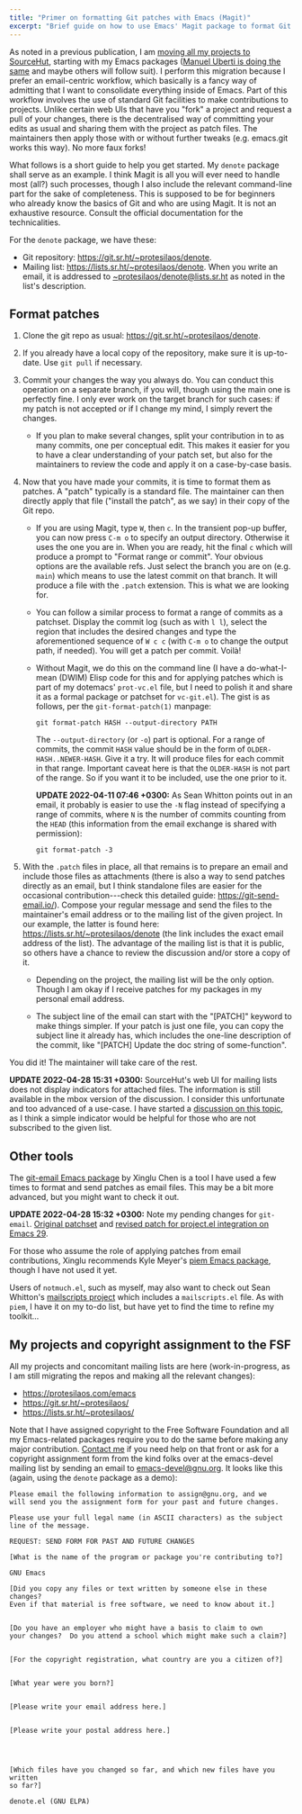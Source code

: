```yaml
---
title: "Primer on formatting Git patches with Emacs (Magit)"
excerpt: "Brief guide on how to use Emacs' Magit package to format Git patches: a nice and easy way to contribute to projects."
---
```


As noted in a previous publication, I am [moving all my projects to
SourceHut](https://protesilaos.com/codelog/2022-04-07-all-emacs-projects-sourcehut/),
starting with my Emacs packages ([Manuel Uberti is doing the
same](https://manueluberti.eu/real-life/2022/04/08/sourcehut/) and maybe
others will follow suit).  I perform this migration because I prefer an
email-centric workflow, which basically is a fancy way of admitting that
I want to consolidate everything inside of Emacs.  Part of this workflow
involves the use of standard Git facilities to make contributions to
projects.  Unlike certain web UIs that have you "fork" a project and
request a pull of your changes, there is the decentralised way of
committing your edits as usual and sharing them with the project as
patch files.  The maintainers then apply those with or without further
tweaks (e.g. emacs.git works this way).  No more faux forks!

What follows is a short guide to help you get started.  My `denote`
package shall serve as an example.  I think Magit is all you will ever
need to handle most (all?) such processes, though I also include the
relevant command-line part for the sake of completeness.  This is
supposed to be for beginners who already know the basics of Git and who
are using Magit.  It is not an exhaustive resource.  Consult the
official documentation for the technicalities.

For the `denote` package, we have these:

* Git repository: <https://git.sr.ht/~protesilaos/denote>.
* Mailing list: <https://lists.sr.ht/~protesilaos/denote>.  When you
  write an email, it is addressed to
  [~protesilaos/denote@lists.sr.ht](mailto:~protesilaos/denote@lists.sr.ht)
  as noted in the list's description.

## Format patches

1. Clone the git repo as usual: <https://git.sr.ht/~protesilaos/denote>.

2. If you already have a local copy of the repository, make sure it is
   up-to-date.  Use `git pull` if necessary.

3. Commit your changes the way you always do.  You can conduct this
   operation on a separate branch, if you will, though using the main
   one is perfectly fine.  I only ever work on the target branch for
   such cases: if my patch is not accepted or if I change my mind, I
   simply revert the changes.

   - If you plan to make several changes, split your contribution in to
     as many commits, one per conceptual edit.  This makes it easier for
     you to have a clear understanding of your patch set, but also for
     the maintainers to review the code and apply it on a case-by-case
     basis.

4. Now that you have made your commits, it is time to format them as
   patches.  A "patch" typically is a standard file.  The maintainer can
   then directly apply that file ("install the patch", as we say) in
   their copy of the Git repo.

   - If you are using Magit, type `W`, then `c`.  In the transient
     pop-up buffer, you can now press `C-m o` to specify an output
     directory.  Otherwise it uses the one you are in.  When you are
     ready, hit the final `c` which will produce a prompt to "Format
     range or commit".  Your obvious options are the available refs.
     Just select the branch you are on (e.g. `main`) which means to use
     the latest commit on that branch.  It will produce a file with the
     `.patch` extension.  This is what we are looking for.

   - You can follow a similar process to format a range of commits as a
     patchset.  Display the commit log (such as with `l l`), select the
     region that includes the desired changes and type the
     aforementioned sequence of `W c c` (with `C-m o` to change the
     output path, if needed).  You will get a patch per commit.  Voilà!

   - Without Magit, we do this on the command line (I have a
     do-what-I-mean (DWIM) Elisp code for this and for applying patches
     which is part of my dotemacs' `prot-vc.el` file, but I need to
     polish it and share it as a formal package or patchset for
     `vc-git.el`).  The gist is as follows, per the
     `git-format-patch(1)` manpage:

         git format-patch HASH --output-directory PATH

     The `--output-directory` (or `-o`) part is optional.  For a range
     of commits, the commit `HASH` value should be in the form of
     `OLDER-HASH..NEWER-HASH`.  Give it a try.  It will produce files
     for each commit in that range.  Important caveat here is that the
     `OLDER-HASH` is not part of the range.  So if you want it to be
     included, use the one prior to it.

     **UPDATE 2022-04-11 07:46 +0300:** As Sean Whitton points out in an
     email, it probably is easier to use the `-N` flag instead of
     specifying a range of commits, where `N` is the number of commits
     counting from the `HEAD` (this information from the email exchange
     is shared with permission):
     
         git format-patch -3

5. With the `.patch` files in place, all that remains is to prepare an
   email and include those files as attachments (there is also a way to
   send patches directly as an email, but I think standalone files are
   easier for the occasional contribution---check this detailed guide:
   <https://git-send-email.io/>).  Compose your regular message and send
   the files to the maintainer's email address or to the mailing list of
   the given project.  In our example, the latter is found here:
   <https://lists.sr.ht/~protesilaos/denote> (the link includes the exact
   email address of the list).  The advantage of the mailing list is
   that it is public, so others have a chance to review the discussion
   and/or store a copy of it.
   
   - Depending on the project, the mailing list will be the only option.
     Though I am okay if I receive patches for my packages in my
     personal email address.

   - The subject line of the email can start with the "[PATCH]" keyword
     to make things simpler.  If your patch is just one file, you can
     copy the subject line it already has, which includes the one-line
     description of the commit, like "[PATCH] Update the doc string of
     some-function".

You did it!  The maintainer will take care of the rest.

**UPDATE 2022-04-28 15:31 +0300:** SourceHut's web UI for mailing lists
does not display indicators for attached files.  The information is
still available in the mbox version of the discussion.  I consider this
unfortunate and too advanced of a use-case.  I have started a
[discussion on this
topic](https://lists.sr.ht/~sircmpwn/sr.ht-discuss/<871qy1796r.fsf@protesilaos.com>#<87bkx4jnzo.fsf@protesilaos.com>),
as I think a simple indicator would be helpful for those who are not
subscribed to the given list.

## Other tools

The [git-email Emacs package](https://git.sr.ht/~yoctocell/git-email) by
Xinglu Chen is a tool I have used a few times to format and send patches
as email files.  This may be a bit more advanced, but you might want to
check it out.

**UPDATE 2022-04-28 15:32 +0300:** Note my pending changes for
`git-email`.  [Original
patchset](https://lists.sr.ht/~yoctocell/git-email-devel/patches/31106)
and [revised patch for project.el integration on Emacs
29](https://lists.sr.ht/~yoctocell/git-email-devel/%3C875yn8h9i4.fsf%40posteo.net%3E).

For those who assume the role of applying patches from email
contributions, Xinglu recommends Kyle Meyer's [piem Emacs
package](https://git.kyleam.com/piem), though I have not used it yet.

Users of `notmuch.el`, such as myself, may also want to check out Sean
Whitton's [mailscripts project](https://git.spwhitton.name/mailscripts/)
which includes a `mailscripts.el` file.  As with `piem`, I have it on my
to-do list, but have yet to find the time to refine my toolkit...

## My projects and copyright assignment to the FSF

All my projects and concomitant mailing lists are here
(work-in-progress, as I am still migrating the repos and making all the
relevant changes):

* <https://protesilaos.com/emacs>
* <https://git.sr.ht/~protesilaos/>
* <https://lists.sr.ht/~protesilaos/>

Note that I have assigned copyright to the Free Software Foundation and
all my Emacs-related packages require you to do the same before making
any major contribution.  [Contact me](https://protesilaos.com/contact)
if you need help on that front or ask for a copyright assignment form
from the kind folks over at the emacs-devel mailing list by sending an
email to <emacs-devel@gnu.org>.  It looks like this (again, using the
`denote` package as a demo):

```
Please email the following information to assign@gnu.org, and we
will send you the assignment form for your past and future changes.

Please use your full legal name (in ASCII characters) as the subject
line of the message.

REQUEST: SEND FORM FOR PAST AND FUTURE CHANGES

[What is the name of the program or package you're contributing to?]

GNU Emacs

[Did you copy any files or text written by someone else in these changes?
Even if that material is free software, we need to know about it.]


[Do you have an employer who might have a basis to claim to own
your changes?  Do you attend a school which might make such a claim?]


[For the copyright registration, what country are you a citizen of?]


[What year were you born?]


[Please write your email address here.]


[Please write your postal address here.]




[Which files have you changed so far, and which new files have you written
so far?]

denote.el (GNU ELPA)
```


